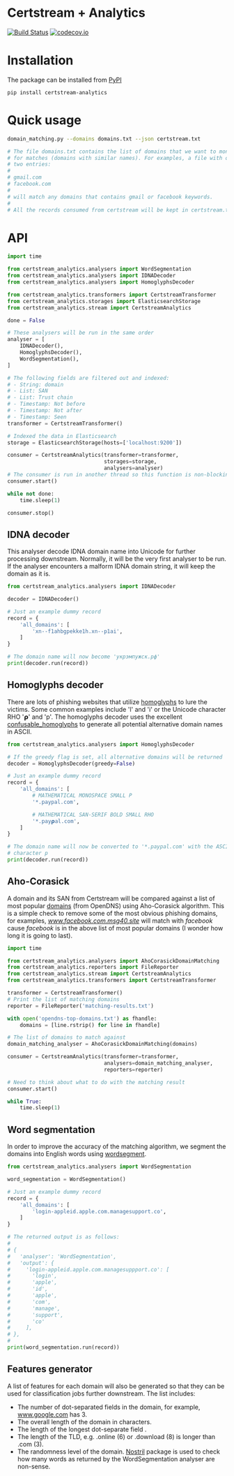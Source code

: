 # Certstream + Analytics

[![Build Status](https://travis-ci.org/huydhn/certstream-analytics.svg?branch=master)](https://travis-ci.org/huydhn/certstream-analytics)
[![codecov.io](https://codecov.io/gh/huydhn/certstream-analytics/master.svg)](http://codecov.io/gh/huydhn/certstream-analytics?branch=master)


# Installation

The package can be installed from
[PyPI](https://pypi.org/project/certstream-analytics)

```
pip install certstream-analytics
```

# Quick usage

```bash
domain_matching.py --domains domains.txt --json certstream.txt

# The file domains.txt contains the list of domains that we want to monitor
# for matches (domains with similar names). For examples, a file with only
# two entries:
#
# gmail.com
# facebook.com
#
# will match any domains that contains gmail or facebook keywords.
#
# All the records consumed from certstream will be kept in certstream.txt
```

# API

```python
import time

from certstream_analytics.analysers import WordSegmentation
from certstream_analytics.analysers import IDNADecoder
from certstream_analytics.analysers import HomoglyphsDecoder

from certstream_analytics.transformers import CertstreamTransformer
from certstream_analytics.storages import ElasticsearchStorage
from certstream_analytics.stream import CertstreamAnalytics

done = False

# These analysers will be run in the same order
analyser = [
    IDNADecoder(),
    HomoglyphsDecoder(),
    WordSegmentation(),
]

# The following fields are filtered out and indexed:
# - String: domain
# - List: SAN
# - List: Trust chain
# - Timestamp: Not before
# - Timestamp: Not after
# - Timestamp: Seen
transformer = CertstreamTransformer()

# Indexed the data in Elasticsearch
storage = ElasticsearchStorage(hosts=['localhost:9200'])

consumer = CertstreamAnalytics(transformer=transformer,
                               storages=storage,
                               analysers=analyser)
# The consumer is run in another thread so this function is non-blocking
consumer.start()

while not done:
    time.sleep(1)

consumer.stop()
```

## IDNA decoder
This analyser decode IDNA domain name into Unicode for further processing
downstream.  Normally, it will be the very first analyser to be run.  If
the analyser encounters a malform IDNA domain string, it will keep the
domain as it is.

```python
from certstream_analytics.analysers import IDNADecoder

decoder = IDNADecoder()

# Just an example dummy record
record = {
    'all_domains': [
        'xn--f1ahbgpekke1h.xn--p1ai',
    ]
}

# The domain name will now become 'укрэмпужск.рф'
print(decoder.run(record))
```

## Homoglyphs decoder
There are lots of phishing websites that utilize [homoglyphs](https://en.wikipedia.org/wiki/Homoglyph)
to lure the victims.  Some common examples include 'l' and 'i' or the
Unicode character RHO '𝞀' and 'p'.  The homoglyphs decoder uses the excellent
[confusable_homoglyphs](https://github.com/vhf/confusable_homoglyphs) to
generate all potential alternative domain names in ASCII.

```python
from certstream_analytics.analysers import HomoglyphsDecoder

# If the greedy flag is set, all alternative domains will be returned
decoder = HomoglyphsDecoder(greedy=False)

# Just an example dummy record
record = {
    'all_domains': [
        # MATHEMATICAL MONOSPACE SMALL P
        '*.𝗉aypal.com',

        # MATHEMATICAL SAN-SERIF BOLD SMALL RHO
        '*.𝗉ay𝞀al.com',
    ]
}

# The domain name will now be converted to '*.paypal.com' with the ASCII
# character p
print(decoder.run(record))
```

## Aho-Corasick
A domain and its SAN from Certstream will be compared against a list of
most popular [domains](https://github.com/opendns/public-domain-lists)
(from OpenDNS) using Aho-Corasick algorithm.  This is a simple check to
remove some of the most obvious phishing domains, for examples, *www.facebook.com.msg40.site*
will match with *facebook* cause *facebook* is in the above list of most
popular domains (I wonder how long it is going to last).

```python
import time

from certstream_analytics.analysers import AhoCorasickDomainMatching
from certstream_analytics.reporters import FileReporter
from certstream_analytics.stream import CertstreamAnalytics
from certstream_analytics.transformers import CertstreamTransformer

transformer = CertstreamTransformer()
# Print the list of matching domains
reporter = FileReporter('matching-results.txt')

with open('opendns-top-domains.txt') as fhandle:
    domains = [line.rstrip() for line in fhandle]

# The list of domains to match against
domain_matching_analyser = AhoCorasickDomainMatching(domains)

consumer = CertstreamAnalytics(transformer=transformer,
                               analysers=domain_matching_analyser,
                               reporters=reporter)

# Need to think about what to do with the matching result
consumer.start()

while True:
    time.sleep(1)
```

## Word segmentation
In order to improve the accuracy of the matching algorithm, we segment
the domains into English words using
[wordsegment](https://github.com/grantjenks/python-wordsegment).

```python
from certstream_analytics.analysers import WordSegmentation

word_segmentation = WordSegmentation()

# Just an example dummy record
record = {
    'all_domains': [
        'login-appleid.apple.com.managesupport.co',
    ]
}

# The returned output is as follows:
#
# {
#   'analyser': 'WordSegmentation',
#   'output': {
#     'login-appleid.apple.com.managesuppport.co': [
#       'login',
#       'apple',
#       'id',
#       'apple',
#       'com',
#       'manage',
#       'support',
#       'co'
#     ],
# },
#
print(word_segmentation.run(record))
```

## Features generator
A list of features for each domain will also be generated so that they
can be used for classification jobs further downstream.  The list
includes:

- The number of dot-separated fields in the domain, for example, www.google.com has 3.
- The overall length of the domain in characters.
- The length of the longest dot-separate field .
- The length of the TLD, e.g. .online (6) or .download (8) is longer than .com (3).
- The randomness level of the domain.  [Nostril](https://github.com/casics/nostril)
  package is used to check how many words as returned by the WordSegmentation
  analyser are non-sense.
